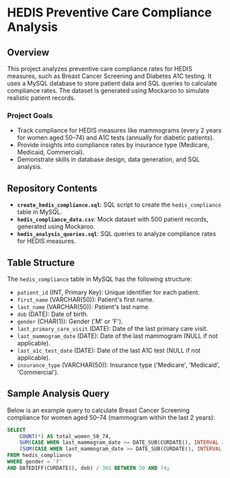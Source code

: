 # HEDIS Preventive Care Compliance Analysis

## Overview
This project analyzes preventive care compliance rates for HEDIS measures, such as Breast Cancer Screening and Diabetes A1C testing. It uses a MySQL database to store patient data and SQL queries to calculate compliance rates. The dataset is generated using Mockaroo to simulate realistic patient records.

### Project Goals
- Track compliance for HEDIS measures like mammograms (every 2 years for women aged 50–74) and A1C tests (annually for diabetic patients).
- Provide insights into compliance rates by insurance type (Medicare, Medicaid, Commercial).
- Demonstrate skills in database design, data generation, and SQL analysis.

## Repository Contents
- **`create_hedis_compliance.sql`**: SQL script to create the `hedis_compliance` table in MySQL.
- **`hedis_compliance_data.csv`**: Mock dataset with 500 patient records, generated using Mockaroo.
- **`hedis_analysis_queries.sql`**: SQL queries to analyze compliance rates for HEDIS measures.

## Table Structure
The `hedis_compliance` table in MySQL has the following structure:
- `patient_id` (INT, Primary Key): Unique identifier for each patient.
- `first_name` (VARCHAR(50)): Patient's first name.
- `last_name` (VARCHAR(50)): Patient's last name.
- `dob` (DATE): Date of birth.
- `gender` (CHAR(1)): Gender ('M' or 'F').
- `last_primary_care_visit` (DATE): Date of the last primary care visit.
- `last_mammogram_date` (DATE): Date of the last mammogram (NULL if not applicable).
- `last_a1c_test_date` (DATE): Date of the last A1C test (NULL if not applicable).
- `insurance_type` (VARCHAR(50)): Insurance type ('Medicare', 'Medicaid', 'Commercial').

## Sample Analysis Query
Below is an example query to calculate Breast Cancer Screening compliance for women aged 50–74 (mammogram within the last 2 years):

```sql
SELECT 
    COUNT(*) AS total_women_50_74,
    SUM(CASE WHEN last_mammogram_date >= DATE_SUB(CURDATE(), INTERVAL 2 YEAR) THEN 1 ELSE 0 END) AS compliant,
    (SUM(CASE WHEN last_mammogram_date >= DATE_SUB(CURDATE(), INTERVAL 2 YEAR) THEN 1 ELSE 0 END) / COUNT(*)) * 100 AS compliance_rate
FROM hedis_compliance
WHERE gender = 'F'
AND DATEDIFF(CURDATE(), dob) / 365 BETWEEN 50 AND 74;

